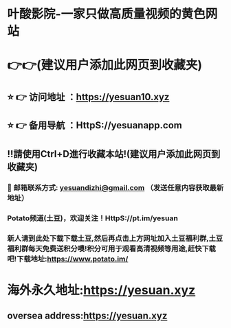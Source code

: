 # 叶酸影院-一家只做高质量视频的黄色网站
# 👉👉(建议用户添加此网页到收藏夹)
## ⭐️ 👉 访问地址 ：https://yesuan10.xyz
## ⭐️ 👉 备用导航 ：HttpS://yesuanapp.com

## ‼️請使用Ctrl+D進行收藏本站!(建议用户添加此网页到收藏夹)

### 📧 邮箱联系方式: yesuandizhi@gmail.com （发送任意内容获取最新地址）

### Potato频道(土豆)，欢迎关注！HttpS://pt.im/yesuan

### 新人请到此处下载下载土豆,然后再点击上方网址加入土豆福利群,土豆福利群每天免费送积分噢!积分可用于观看高清视频等用途,赶快下载吧!下载地址:https://www.potato.im/

# 海外永久地址:https://yesuan.xyz
## oversea address:https://yesuan.xyz
